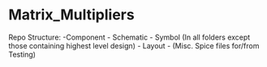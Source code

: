# Matrix_Multipliers
Repo Structure:
  -Component
    - Schematic
    - Symbol (In all folders except those containing highest level design)
    - Layout
    - (Misc. Spice files for/from Testing)
